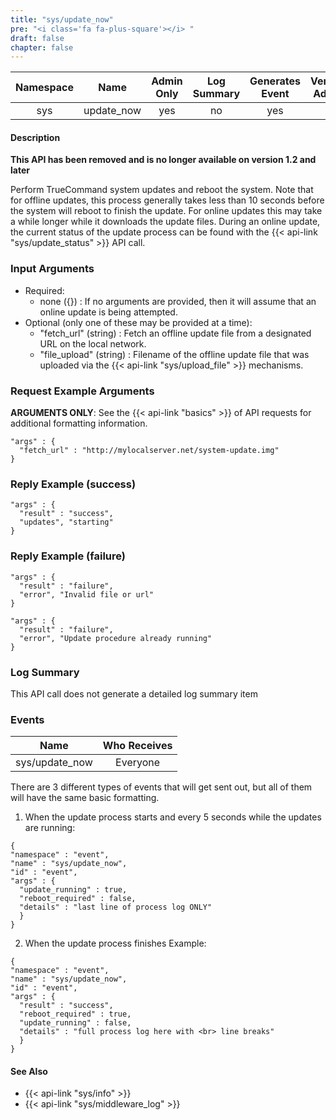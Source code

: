 ```yaml
---
title: "sys/update_now"
pre: "<i class='fa fa-plus-square'></i>	"
draft: false
chapter: false
---
```


| Namespace | Name | Admin Only | Log Summary | Generates Event | Version Added | Version Removed |
|:----------------:|:--------:|:--------:|:--------:|:--------:|:---:|:---:|
| sys | update_now | yes | no | yes | 1 | 1.2 |

#### Description
**This API has been removed and is no longer available on version 1.2 and later**

Perform TrueCommand system updates and reboot the system. Note that for offline updates, this process generally takes less than 10 seconds before the system will reboot to finish the update. For online updates this may take a while longer while it downloads the update files. During an online update, the current status of the update process can be found with the {{< api-link "sys/update_status" >}} API call.

### Input Arguments
* Required:
   * none ({}) : If no arguments are provided, then it will assume that an online update is being attempted.
* Optional (only one of these may be provided at a time):
   * "fetch_url" (string) : Fetch an offline update file from a designated URL on the local network.
   * "file_upload" (string) : Filename of the offline update file that was uploaded via the {{< api-link "sys/upload_file" >}} mechanisms.


### Request Example Arguments
**ARGUMENTS ONLY**: See the {{< api-link "basics" >}} of API requests for additional formatting information.

```
"args" : {
  "fetch_url" : "http://mylocalserver.net/system-update.img"
}
```

### Reply Example (success)
```
"args" : {
  "result" : "success",
  "updates", "starting"
}
```

### Reply Example (failure)
```
"args" : {
  "result" : "failure",
  "error", "Invalid file or url"
}
```

```
"args" : {
  "result" : "failure",
  "error", "Update procedure already running"
}
```

### Log Summary
This API call does not generate a detailed log summary item

### Events
| Name | Who Receives |
|:--------:|:-------------------:|
| sys/update_now | Everyone |

There are 3 different types of events that will get sent out, but all of them will have the same basic formatting.
1. When the update process starts and every 5 seconds while the updates are running:
```
{
"namespace" : "event",
"name" : "sys/update_now",
"id" : "event",
"args" : {
  "update_running" : true,
  "reboot_required" : false,
  "details" : "last line of process log ONLY"
  }
}
```

2. When the update process finishes
Example:
```
{
"namespace" : "event",
"name" : "sys/update_now",
"id" : "event",
"args" : {
  "result" : "success",
  "reboot_required" : true,
  "update_running" : false,
  "details" : "full process log here with <br> line breaks"
  }
}
```

#### See Also
* {{< api-link "sys/info" >}}
* {{< api-link "sys/middleware_log" >}}